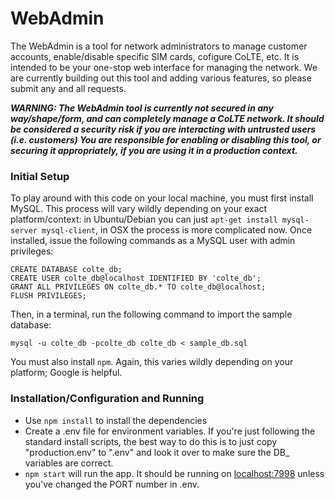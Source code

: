 # WebAdmin
The WebAdmin is a tool for network administrators to manage customer accounts, enable/disable specific SIM cards, cofigure CoLTE, etc. It is intended to be your one-stop web interface for managing the network. We are currently building out this tool and adding various features, so please submit any and all requests.

***WARNING: The WebAdmin tool is currently not secured in any way/shape/form, and can completely manage a CoLTE network. It should be considered a security risk if you are interacting with untrusted users (i.e. customers) You are responsible for enabling or disabling this tool, or securing it appropriately, if you are using it in a production context.***

### Initial Setup
To play around with this code on your local machine, you must first install MySQL. This process will vary wildly depending on your exact platform/context: in Ubuntu/Debian you can just `apt-get install mysql-server mysql-client`, in OSX the process is more complicated now. Once installed, issue the following commands as a MySQL user with admin privileges:
```
CREATE DATABASE colte_db;
CREATE USER colte_db@localhost IDENTIFIED BY 'colte_db';
GRANT ALL PRIVILEGES ON colte_db.* TO colte_db@localhost;
FLUSH PRIVILEGES;
```
Then, in a terminal, run the following command to import the sample database:
```
mysql -u colte_db -pcolte_db colte_db < sample_db.sql
```

You must also install `npm`. Again, this varies wildly depending on your platform; Google is helpful.

### Installation/Configuration and Running
- Use `npm install` to install the dependencies
- Create a .env file for environment variables. If you're just following the standard install scripts, the best way to do this is to just copy "production.env" to ".env" and look it over to make sure the DB_ variables are correct.
- `npm start` will run the app. It should be running on [localhost:7998](http://localhost:7998/) unless you've changed the PORT number in .env.
